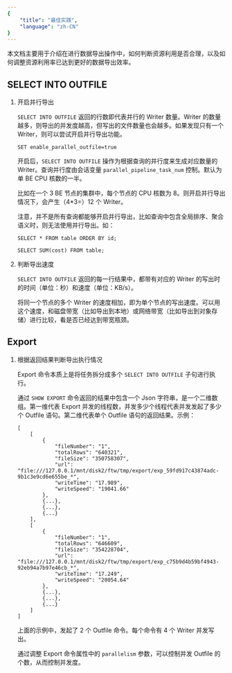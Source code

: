 ```yaml
---
{
    "title": "最佳实践",
    "language": "zh-CN"
}
---
```


<!-- 
Licensed to the Apache Software Foundation (ASF) under one
or more contributor license agreements.  See the NOTICE file
distributed with this work for additional information
regarding copyright ownership.  The ASF licenses this file
to you under the Apache License, Version 2.0 (the
"License"); you may not use this file except in compliance
with the License.  You may obtain a copy of the License at

  http://www.apache.org/licenses/LICENSE-2.0

Unless required by applicable law or agreed to in writing,
software distributed under the License is distributed on an
"AS IS" BASIS, WITHOUT WARRANTIES OR CONDITIONS OF ANY
KIND, either express or implied.  See the License for the
specific language governing permissions and limitations
under the License.
-->

本文档主要用于介绍在进行数据导出操作中，如何判断资源利用是否合理，以及如何调整资源利用率已达到更好的数据导出效率。

## SELECT INTO OUTFILE

1. 开启并行导出

    `SELECT INTO OUTFILE` 返回的行数即代表并行的 Writer 数量。Writer 的数量越多，则导出的并发度越高，但写出的文件数量也会越多。如果发现只有一个 Writer，则可以尝试开启并行导出功能。

    `SET enable_parallel_outfile=true`

    开启后，`SELECT INTO OUTFILE` 操作为根据查询的并行度来生成对应数量的 Writer。查询并行度由会话变量 `parallel_pipeline_task_num` 控制。默认为单 BE CPU 核数的一半。

    比如在一个 3 BE 节点的集群中，每个节点的 CPU 核数为 8。则开启并行导出情况下，会产生（4*3=）12 个 Writer。

    注意，并不是所有查询都能够开启并行导出，比如查询中包含全局排序、聚合语义时，则无法使用并行导出。如：

    ```
    SELECT * FROM table ORDER BY id;

    SELECT SUM(cost) FROM table;
    ```

2. 判断导出速度

    `SELECT INTO OUTFILE` 返回的每一行结果中，都带有对应的 Writer 的写出时的时间（单位：秒）和速度（单位：KB/s）。

    将同一个节点的多个 Writer 的速度相加，即为单个节点的写出速度。可以用这个速度，和磁盘带宽（比如导出到本地）或网络带宽（比如导出到对象存储）进行比较，看是否已经达到带宽瓶颈。

## Export

1. 根据返回结果判断导出执行情况

    Export 命令本质上是将任务拆分成多个 `SELECT INTO OUTFILE` 子句进行执行。

    通过 `SHOW EXPORT` 命令返回的结果中包含一个 Json 字符串，是一个二维数组。第一维代表 Export 并发的线程数，并发多少个线程代表并发发起了多少个 Outfile 语句。第二维代表单个 Outfile 语句的返回结果。示例：

    ```
    [
        [
            {
                "fileNumber": "1",
                "totalRows": "640321",
                "fileSize": "350758307",
                "url": "file:///127.0.0.1/mnt/disk2/ftw/tmp/export/exp_59fd917c43874adc-9b1c3e9cd6e655be_*",
                "writeTime": "17.989",
                "writeSpeed": "19041.66"
            },
            {...},
            {...},
            {...}
        ],
        [
            {
                "fileNumber": "1",
                "totalRows": "646609",
                "fileSize": "354228704",
                "url": "file:///127.0.0.1/mnt/disk2/ftw/tmp/export/exp_c75b9d4b59bf4943-92eb94a7b97e46cb_*",
                "writeTime": "17.249",
                "writeSpeed": "20054.64"
            },
            {...},
            {...},
            {...}
        ]
    ]
    ```

    上面的示例中，发起了 2 个 Outfile 命令。每个命令有 4 个 Writer 并发写出。

    通过调整 Export 命令属性中的 `parallelism` 参数，可以控制并发 Outfile 的个数，从而控制并发度。






